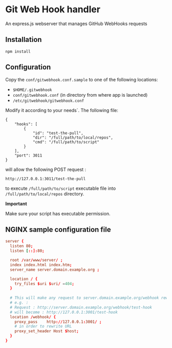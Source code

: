 # Git Web Hook handler

An express.js webserver that manages GitHub WebHooks requests

## Installation

```
npm install
```

## Configuration

Copy the `conf/gitwebhook.conf.sample` to one of the following locations:

 - `$HOME/.gitwebhook`
 - `conf/gitwebhook.conf` (in directory from where app is launched)
 - `/etc/gitwebhook/gitwebhook.conf`

Modify it according to your needs`. The following file:

```
{
    "hooks": [
        {
            "id": "test-the-pull",
            "dir": "/full/path/to/local/repos",
            "cmd": "/full/path/to/script"
        }
    ],
    "port": 3011
}
```

will allow the following POST request :

```
http://127.0.0.1:3011/test-the-pull
```

to execute `/full/path/to/script` executable file into `/full/path/to/local/repos` directory.

**Important** 

Make sure your script has executable permission.

## NGINX sample configuration file

```conf
server {
  listen 80;
  listen [::]:80;

  root /var/www/server/ ;
  index index.html index.htm;
  server_name server.domain.example.org ;

  location / {
    try_files $uri $uri/ =404;
  }
  
  # This will make any request to server.domain.example.org/webhook rewritten
  # e.g. :
  # Request : http://server.domain.example.org/webhook/test-hook
  # will become : http://127.0.0.1:3001/test-hook
  location /webhook/ {
    proxy_pass    http://127.0.0.1:3001/ ;
    # in order to rewrite URL
    proxy_set_header Host $host;
  }    
}
```
